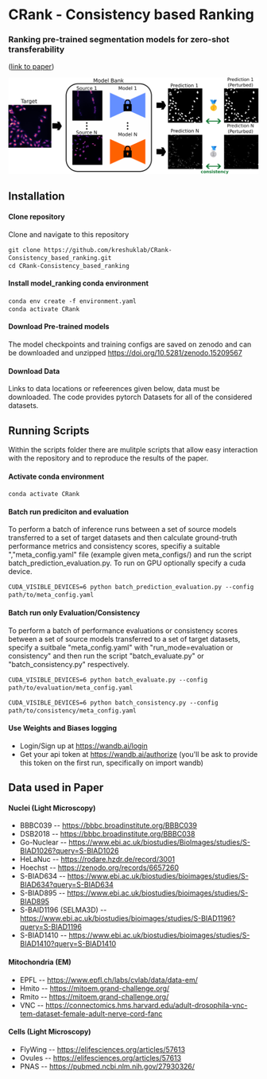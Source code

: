 # CRank - Consistency based Ranking
### Ranking pre-trained segmentation models for zero-shot transferability 
([link to paper](https://arxiv.org/abs/2503.00450))

![Fig1](./figures/MICCAI_intro_figure.svg)


## Installation
#### Clone repository

Clone and navigate to this repository

```
git clone https://github.com/kreshuklab/CRank-Consistency_based_ranking.git
cd CRank-Consistency_based_ranking
```

#### Install model_ranking conda environment

```
conda env create -f environment.yaml
conda activate CRank
```

#### Download Pre-trained models

The model checkpoints and training configs are saved on zenodo and can be downloaded and unzipped https://doi.org/10.5281/zenodo.15209567


#### Download Data

Links to data locations or refeerences given below, data must be downloaded. The code provides pytorch Datasets for all of the considered datasets.


## Running Scripts

Within the scripts folder there are mulitple scripts that allow easy interaction with the repository and to reproduce the results of the paper.

#### Activate conda environment

```
conda activate CRank
```

#### Batch run prediciton and evaluation
To perform a batch of inference runs between a set of source models transferred to a set of target datasets and then calculate ground-truth performance metrics and consistency scores, specifiy a suitable ","meta_config.yaml" file (example given meta_configs/) and run the script batch_prediction_evaluation.py. To run on GPU optionally specify a cuda device.

```
CUDA_VISIBLE_DEVICES=6 python batch_prediction_evaluation.py --config path/to/meta_config.yaml
```

#### Batch run only Evaluation/Consistency
To perform a batch of performance evaluations or consistency scores between a set of source models transferred to a set of target datasets, specify a suitbale "meta_config.yaml" with "run_mode=evaluation or consistency" and then run the script "batch_evaluate.py" or "batch_consistency.py" respectively.

```
CUDA_VISIBLE_DEVICES=6 python batch_evaluate.py --config path/to/evaluation/meta_config.yaml
```

```
CUDA_VISIBLE_DEVICES=6 python batch_consistency.py --config path/to/consistency/meta_config.yaml
```


#### Use Weights and Biases logging
- Login/Sign up at https://wandb.ai/login
- Get your api token at https://wandb.ai/authorize (you'll be ask to provide this token on the first run, specifically on import wandb)


## Data used in Paper

#### Nuclei (Light Microscopy)
- BBBC039 -- https://bbbc.broadinstitute.org/BBBC039 
- DSB2018 -- https://bbbc.broadinstitute.org/BBBC038 
- Go-Nuclear -- https://www.ebi.ac.uk/biostudies/BioImages/studies/S-BIAD1026?query=S-BIAD1026 
- HeLaNuc -- https://rodare.hzdr.de/record/3001 
- Hoechst -- https://zenodo.org/records/6657260 
- S-BIAD634 -- https://www.ebi.ac.uk/biostudies/bioimages/studies/S-BIAD634?query=S-BIAD634 
- S-BIAD895 -- https://www.ebi.ac.uk/biostudies/bioimages/studies/S-BIAD895 
- S-BAID1196 (SELMA3D) -- https://www.ebi.ac.uk/biostudies/bioimages/studies/S-BIAD1196?query=S-BIAD1196
- S-BIAD1410 -- https://www.ebi.ac.uk/biostudies/bioimages/studies/S-BIAD1410?query=S-BIAD1410

#### Mitochondria (EM)
- EPFL -- https://www.epfl.ch/labs/cvlab/data/data-em/ 
- Hmito -- https://mitoem.grand-challenge.org/ 
- Rmito -- https://mitoem.grand-challenge.org/ 
- VNC -- https://connectomics.hms.harvard.edu/adult-drosophila-vnc-tem-dataset-female-adult-nerve-cord-fanc

#### Cells (Light Microscopy)
- FlyWing -- https://elifesciences.org/articles/57613
- Ovules -- https://elifesciences.org/articles/57613 
- PNAS -- https://pubmed.ncbi.nlm.nih.gov/27930326/ 


